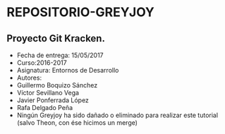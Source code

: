 # REPOSITORIO-GREYJOY

## Proyecto Git Kracken. 
* Fecha de entrega: 15/05/2017
* Curso:2016-2017  
* Asignatura: Entornos de Desarrollo 
* Autores: 
* Guillermo Boquizo Sánchez
* Víctor Sevillano Vega
* Javier Ponferrada López
* Rafa Delgado Peña   
* Ningún Greyjoy ha sido dañado o eliminado para realizar este tutorial (salvo Theon, con ése hicimos un merge)